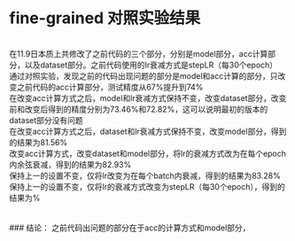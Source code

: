 fine-grained 对照实验结果 
====
<br>
在11.9日本质上共修改了之前代码的三个部分，分别是model部分，acc计算部分，以及dataset部分。之前代码使用的lr衰减方式是stepLR（每30个epoch）<br>
通过对照实验，发现之前的代码出现问题的部分是model和acc计算的部分，只改变之前代码的acc计算部分，测试精度从67%提升到74%<br>
在改变acc计算方式之后，model和lr衰减方式保持不变，改变dataset部分，改变前和改变后得到的精度分别为73.46%和72.82%，这可以说明最初的版本的dataset部分没有问题<br>
在改变acc计算方式之后，dataset和lr衰减方式保持不变，改变model部分，得到的结果为81.56%<br>
改变acc计算方式，改变dataset和model部分，将lr的衰减方式改为在每个epoch内余弦衰减，得到的结果为82.93%<br>
保持上一的设置不变，仅将lr改变为在每个batch内衰减，得到的结果为83.28%<br>
保持上一的设置不变，仅将lr的衰减方式改变为stepLR（每30个epoch），得到的结果为%<br>
<br>
<br>
### 结论：
之前代码出问题的部分在于acc的计算方式和model部分，

